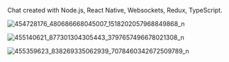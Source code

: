 Chat created with Node.js, React Native, Websockets, Redux, TypeScript.

![454728176_480686668045007_1518202057968849868_n](https://github.com/user-attachments/assets/01f6959b-feaf-4bd3-85b4-aa520662406a)

![455140621_877301304305443_3797657496678021308_n](https://github.com/user-attachments/assets/b398ca0c-e57a-4045-9cfb-2823eb6a96af)

![455359623_838269335062939_7078460342672509789_n](https://github.com/user-attachments/assets/87050253-931c-4284-bb69-f6942dc438e2)
